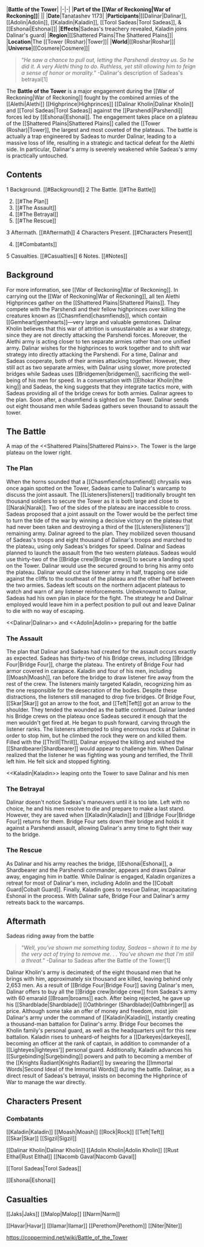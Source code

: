 |**Battle of the Tower**|
|-|-|
|**Part of the [[War of Reckoning\|War of Reckoning]]**|
||
|**Date**|Tanatashev 1173|
|**Participants**|[[Dalinar\|Dalinar]], [[Adolin\|Adolin]], [[Kaladin\|Kaladin]], [[Torol Sadeas\|Torol Sadeas]], & [[Eshonai\|Eshonai]]|
|**Effects**|Sadeas's treachery revealed, Kaladin joins Dalinar's guard|
|**Region**|[[Shattered Plains\|The Shattered Plains]]|
|**Location**|The [[Tower (Roshar)\|Tower]]|
|**World**|[[Roshar\|Roshar]]|
|**Universe**|[[Cosmere\|Cosmere]]|

>“*He saw a chance to pull out, letting the Parshendi destroy us. So he did it. A very Alethi thing to do. Ruthless, yet still allowing him to feign a sense of honor or morality.*”
\-Dalinar's description of Sadeas's betrayal[1]


The **Battle of the Tower** is a major engagement during the [[War of Reckoning\|War of Reckoning]] fought by the combined armies of the [[Alethi\|Alethi]] [[Highprince\|Highprinces]] [[Dalinar Kholin\|Dalinar Kholin]] and [[Torol Sadeas\|Torol Sadeas]] against the [[Parshendi\|Parshendi]] forces led by [[Eshonai\|Eshonai]]. The engagement takes place on a plateau of the [[Shattered Plains\|Shattered Plains]] called the [[Tower (Roshar)\|Tower]], the largest and most coveted of the plateaus.
The battle is actually a trap engineered by Sadeas to murder Dalinar, leading to a massive loss of life, resulting in a strategic and tactical defeat for the Alethi side. In particular, Dalinar's army is severely weakened while Sadeas's army is practically untouched.

## Contents

1 Background. [[#Background]] 
2 The Battle. [[#The Battle]] 

2. [[#The Plan]] 
2. [[#The Assault]] 
2. [[#The Betrayal]] 
2. [[#The Rescue]] 


3 Aftermath. [[#Aftermath]] 
4 Characters Present. [[#Characters Present]] 

4. [[#Combatants]] 


5 Casualties. [[#Casualties]] 
6 Notes. [[#Notes]] 


## Background
For more information, see [[War of Reckoning\|War of Reckoning]].
In carrying out the [[War of Reckoning\|War of Reckoning]], all ten Alethi Highprinces gather on the [[Shattered Plains\|Shattered Plains]]. They compete with the Parshendi and their fellow highprinces over killing the creatures known as [[Chasmfiend\|chasmfiends]], which contain [[Gemheart\|gemhearts]]—very large and valuable gemstones.
Dalinar Kholin believes that this war of attrition is unsustainable as a war strategy, since they are not directly attacking the Parshendi forces. Moreover, the Alethi army is acting closer to ten separate armies rather than one unified army. Dalinar wishes for the highprinces to work together and to shift war strategy into directly attacking the Parshendi.
For a time, Dalinar and Sadeas cooperate, both of their armies attacking together. However, they still act as two separate armies, with Dalinar using slower, more protected bridges while Sadeas uses [[Bridgemen\|bridgemen]], sacrificing the well-being of his men for speed. In a conversation with [[Elhokar Kholin\|the king]] and Sadeas, the king suggests that they integrate tactics more, with Sadeas providing all of the bridge crews for both armies. Dalinar agrees to the plan.
Soon after, a chasmfiend is sighted on the Tower. Dalinar sends out eight thousand men while Sadeas gathers seven thousand to assault the tower.

## The Battle
  A map of the <<Shattered Plains\|Shattered Plains>>. The Tower is the large plateau on the lower right.
### The Plan
When the horns sounded that a [[Chasmfiend\|chasmfiend]] chrysalis was once again spotted on the Tower, Sadeas came to Dalinar's warcamp to discuss the joint assault. The [[Listeners\|listeners]] traditionally brought ten thousand soldiers to secure the Tower as it is both large and close to [[Narak\|Narak]]. Two of the sides of the plateau are inaccessible to cross. Sadeas proposed that a joint assault on the Tower would be the perfect time to turn the tide of the war by winning a decisive victory on the plateau that had never been taken and destroying a third of the [[Listeners\|listeners']] remaining army. Dalinar agreed to the plan. They mobilized seven thousand of Sadeas's troops and eight thousand of Dalinar's troops and marched to the plateau, using only Sadeas's bridges for speed.
Dalinar and Sadeas planned to launch the assault from the two western plateaus. Sadeas would use thirty-two of the [[Bridge crew\|Bridge crews]] to secure a landing spot on the Tower. Dalinar would use the secured ground to bring his army onto the plateau. Dalinar would cut the listener army in half, trapping one side against the cliffs to the southeast of the plateau and the other half between the two armies. Sadeas left scouts on the northern adjacent plateaus to watch and warn of any listener reinforcements. Unbeknownst to Dalinar, Sadeas had his own plan in place for the fight. The strategy he and Dalinar employed would leave him in a perfect position to pull out and leave Dalinar to die with no way of escaping.

  <<Dalinar\|Dalinar>> and <<Adolin\|Adolin>> preparing for the battle
### The Assault
The plan that Dalinar and Sadeas had created for the assault occurs exactly as expected. Sadeas has thirty-two of his Bridge crews, including [[Bridge Four\|Bridge Four]], charge the plateau. The entirety of Bridge Four had armor covered in carapace. Kaladin and four of his men, including [[Moash\|Moash]], ran before the bridge to draw listener fire away from the rest of the crew. The listeners mainly targeted Kaladin, recognizing him as the one responsible for the desecration of the bodies. Despite these distractions, the listeners still managed to drop five bridges. Of Bridge Four, [[Skar\|Skar]] got an arrow to the foot, and [[Teft\|Teft]] got an arrow to the shoulder. They tended the wounded as the battle continued.
Dalinar landed his Bridge crews on the plateau once Sadeas secured it enough that the men wouldn't get fired at. He began to push forward, carving through the listener ranks. The listeners attempted to sling enormous rocks at Dalinar in order to stop him, but he climbed the rock they were on and killed them. Filled with the [[Thrill\|Thrill]], Dalinar enjoyed the killing and wished the [[Shardbearer\|Shardbearer]] would appear to challenge him. When Dalinar realized that the listener he was fighting was young and terrified, the Thrill left him. He felt sick and stopped fighting.

  <<Kaladin\|Kaladin>> leaping onto the Tower to save Dalinar and his men
### The Betrayal
Dalinar doesn't notice Sadeas's maneuvers until it is too late. Left with no choice, he and his men resolve to die and prepare to make a last stand. However, they are saved when [[Kaladin\|Kaladin]] and [[Bridge Four\|Bridge Four]] returns for them. Bridge Four sets down their bridge and holds it against a Parshendi assault, allowing Dalinar's army time to fight their way to the bridge.

### The Rescue
As Dalinar and his army reaches the bridge, [[Eshonai\|Eshonai]], a Shardbearer and the Parshendi commander, appears and draws Dalinar away, engaging him in battle. While Dalinar is engaged, Kaladin organizes a retreat for most of Dalinar's men, including Adolin and the [[Cobalt Guard\|Cobalt Guard]]. Finally, Kaladin goes to rescue Dalinar, incapacitating Eshonai in the process. With Dalinar safe, Bridge Four and Dalinar's army retreats back to the warcamps.

## Aftermath
  Sadeas riding away from the battle
>“*Well, you've shown me something today, Sadeas – shown it to me by the very act of trying to remove me. . . You've shown me that I'm still a threat.*”
\-Dalinar to Sadeas after the Battle of the Tower[1]


Dalinar Kholin's army is decimated; of the eight thousand men that he brings with him, approximately six thousand are killed, leaving behind only 2,653 men.
As a result of [[Bridge Four\|Bridge Four]] saving Dalinar's men, Dalinar offers to buy all the [[Bridge crew\|bridge crew]] from Sadeas's army with 60 emarald [[Broam\|broams]] each. After being rejected, he gave up his [[Shardblade\|Shardblade]] [[Oathbringer (Shardblade)\|Oathbringer]] as price. Although some take an offer of money and freedom, most join Dalinar's army under the command of [[Kaladin\|Kaladin]], instantly creating a thousand-man battalion for Dalinar's army. Bridge Four becomes the Kholin family's personal guard, as well as the headquarters unit for this new battalion.
Kaladin rises to unheard-of heights for a [[Darkeyes\|darkeyes]], becoming an officer at the rank of captain, in addition to commander of a [[Lighteyes\|lighteyes']] personal guard. Additionally, Kaladin advances his [[Surgebinding\|Surgebinding]] powers and path to becoming a member of the [[Knights Radiant\|Knights Radiant]] by swearing the [[Immortal Words\|Second Ideal of the Immortal Words]] during the battle.
Dalinar, as a direct result of Sadeas's betrayal, insists on becoming the Highprince of War to manage the war directly.

## Characters Present
### Combatants


[[Kaladin\|Kaladin]]
[[Moash\|Moash]]
[[Rock\|Rock]]
[[Teft\|Teft]]
[[Skar\|Skar]]
[[Sigzil\|Sigzil]]

[[Dalinar Kholin\|Dalinar Kholin]]
[[Adolin Kholin\|Adolin Kholin]]
[[Rust Elthal\|Rust Elthal]]
[[Nacomb Gaval\|Nacomb Gaval]]





[[Torol Sadeas\|Torol Sadeas]]

[[Eshonai\|Eshonai]]

## Casualties


[[Jaks\|Jaks]]
[[Malop\|Malop]]
[[Narm\|Narm]]



[[Havar\|Havar]]
[[Ilamar\|Ilamar]]
[[Perethom\|Perethom]]
[[Niter\|Niter]]



https://coppermind.net/wiki/Battle_of_the_Tower